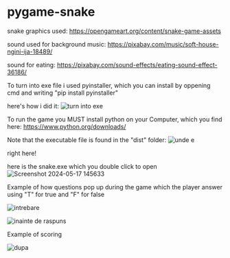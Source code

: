 # pygame-snake

snake graphics used: https://opengameart.org/content/snake-game-assets

sound used for background music: https://pixabay.com/music/soft-house-ngini-ija-18489/

sound for eating: https://pixabay.com/sound-effects/eating-sound-effect-36186/


To turn into exe file i used pyinstaller, which you can install by oppening cmd and writing "pip install pyinstaller"

here's how i did it:
![turn into exe](https://github.com/raresh2306/pygame-snake/assets/167786098/e45dd2ba-b5bc-4941-8c02-2888759b389a)

To run the game you MUST install python on your Computer, which you find here: https://www.python.org/downloads/


Note that the executable file is found in the "dist" folder:
![unde e](https://github.com/raresh2306/pygame-snake/assets/167786098/76ae099f-4117-4a28-8830-e446702bfa8c)

right here!



here is the snake.exe which you double click to open
![Screenshot 2024-05-17 145633](https://github.com/raresh2306/pygame-snake/assets/167786098/7abc650f-ca97-406c-83eb-0dd0c785b816)


Example of how questions pop up during the game which the player answer using "T" for true and "F" for false

![intrebare](https://github.com/raresh2306/pygame-snake/assets/167786098/c5db1a27-1a3e-413c-9633-2d909ddc0b2d)



![inainte de raspuns](https://github.com/raresh2306/pygame-snake/assets/167786098/3e01f2b9-a3e0-4252-9062-4933c2bae7ba)


Example of scoring


![dupa](https://github.com/raresh2306/pygame-snake/assets/167786098/be1361ad-03f1-47d0-947a-ba2ee501e10b)

